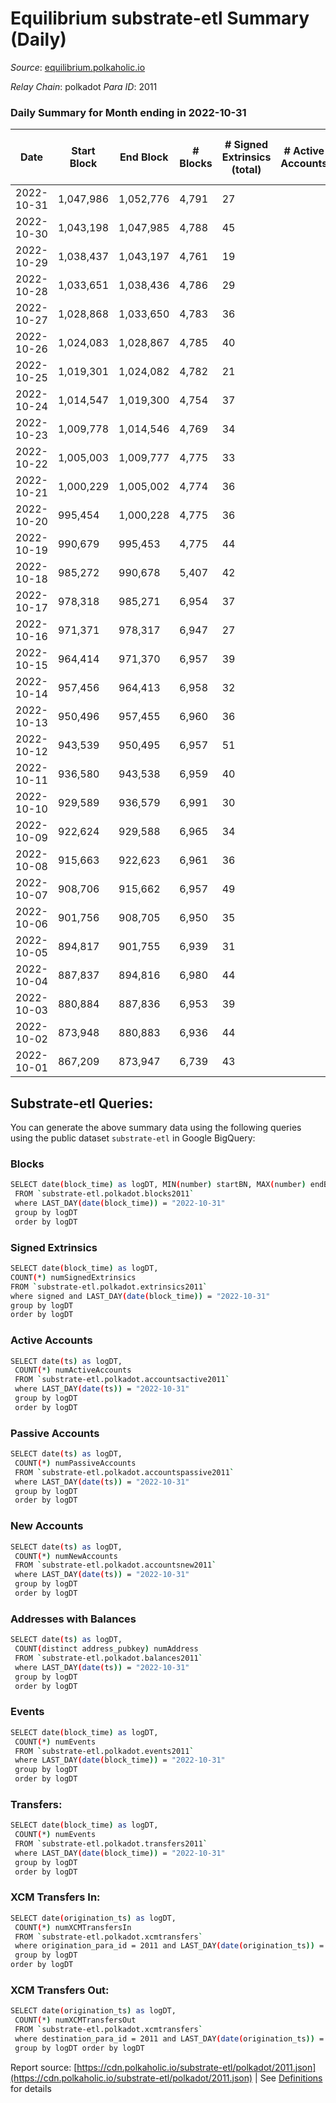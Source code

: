 # Equilibrium substrate-etl Summary (Daily)

_Source_: [equilibrium.polkaholic.io](https://equilibrium.polkaholic.io)

*Relay Chain*: polkadot
*Para ID*: 2011



### Daily Summary for Month ending in 2022-10-31


| Date | Start Block | End Block | # Blocks | # Signed Extrinsics (total) | # Active Accounts | # Passive | # New | # Addresses with Balances | # Events | # Transfers | # XCM Transfers In | # XCM Transfers Out | Issues | 
| ---- | ----------- | --------- | -------- | --------------------------- | ----------------- | --------- | ----- | ------------------------- | -------- | ----------- | ------------------ | ------------------- | ------ |
| 2022-10-31 | 1,047,986 | 1,052,776 | 4,791 | 27 |  |  |  | 7,487 | 108,733 |   |   |   |  |
| 2022-10-30 | 1,043,198 | 1,047,985 | 4,788 | 45 |  |  |  |  | 108,740 |   |   |   |  |
| 2022-10-29 | 1,038,437 | 1,043,197 | 4,761 | 19 |  |  |  |  | 108,016 |   |   |   |  |
| 2022-10-28 | 1,033,651 | 1,038,436 | 4,786 | 29 |  |  |  |  | 108,605 |   |   |   |  |
| 2022-10-27 | 1,028,868 | 1,033,650 | 4,783 | 36 |  |  |  |  | 108,586 |   |   |   |  |
| 2022-10-26 | 1,024,083 | 1,028,867 | 4,785 | 40 |  |  |  |  | 108,652 |   |   |   |  |
| 2022-10-25 | 1,019,301 | 1,024,082 | 4,782 | 21 |  |  |  |  | 108,502 |   |   |   |  |
| 2022-10-24 | 1,014,547 | 1,019,300 | 4,754 | 37 |  |  |  |  | 107,552 |   |   |   |  |
| 2022-10-23 | 1,009,778 | 1,014,546 | 4,769 | 34 |  |  |  |  | 107,924 |   |   |   |  |
| 2022-10-22 | 1,005,003 | 1,009,777 | 4,775 | 33 |  |  |  |  | 108,395 |   |   |   |  |
| 2022-10-21 | 1,000,229 | 1,005,002 | 4,774 | 36 |  |  |  |  | 108,352 |   |   |   |  |
| 2022-10-20 | 995,454 | 1,000,228 | 4,775 | 36 |  |  |  |  | 108,378 |   |   |   |  |
| 2022-10-19 | 990,679 | 995,453 | 4,775 | 44 |  |  |  |  | 108,416 |   |   |   |  |
| 2022-10-18 | 985,272 | 990,678 | 5,407 | 42 |  |  |  |  | 122,764 |   |   |   |  |
| 2022-10-17 | 978,318 | 985,271 | 6,954 | 37 |  |  |  |  | 157,814 |   |   |   |  |
| 2022-10-16 | 971,371 | 978,317 | 6,947 | 27 |  |  |  |  | 157,624 |   |   |   |  |
| 2022-10-15 | 964,414 | 971,370 | 6,957 | 39 |  |  |  |  | 157,894 |   |   |   |  |
| 2022-10-14 | 957,456 | 964,413 | 6,958 | 32 |  |  |  |  | 157,791 |   |   |   |  |
| 2022-10-13 | 950,496 | 957,455 | 6,960 | 36 |  |  |  |  | 158,183 |   |   |   |  |
| 2022-10-12 | 943,539 | 950,495 | 6,957 | 51 |  |  |  | 7,532 | 157,933 |   |   |   |  |
| 2022-10-11 | 936,580 | 943,538 | 6,959 | 40 |  |  |  | 7,531 | 157,959 |   |   |   |  |
| 2022-10-10 | 929,589 | 936,579 | 6,991 | 30 |  |  |  |  | 158,094 |   |   |   |  |
| 2022-10-09 | 922,624 | 929,588 | 6,965 | 34 |  |  |  | 7,530 | 158,048 |   |   |   |  |
| 2022-10-08 | 915,663 | 922,623 | 6,961 | 36 |  |  |  |  | 157,945 |   |   |   |  |
| 2022-10-07 | 908,706 | 915,662 | 6,957 | 49 |  |  |  |  | 157,941 |   |   |   |  |
| 2022-10-06 | 901,756 | 908,705 | 6,950 | 35 |  |  |  |  | 157,745 |   |   |   |  |
| 2022-10-05 | 894,817 | 901,755 | 6,939 | 31 |  |  |  |  | 157,135 |   |   |   |  |
| 2022-10-04 | 887,837 | 894,816 | 6,980 | 44 |  |  |  |  | 157,509 |   |   |   |  |
| 2022-10-03 | 880,884 | 887,836 | 6,953 | 39 |  |  |  |  | 157,743 |   |   |   |  |
| 2022-10-02 | 873,948 | 880,883 | 6,936 | 44 |  |  |  |  | 157,441 |   |   |   |  |
| 2022-10-01 | 867,209 | 873,947 | 6,739 | 43 |  |  |  |  | 151,282 |   |   |   |  |

## Substrate-etl Queries:
You can generate the above summary data using the following queries using the public dataset `substrate-etl` in Google BigQuery:

### Blocks
```bash
SELECT date(block_time) as logDT, MIN(number) startBN, MAX(number) endBN, COUNT(*) numBlocks 
 FROM `substrate-etl.polkadot.blocks2011`  
 where LAST_DAY(date(block_time)) = "2022-10-31" 
 group by logDT 
 order by logDT
```

### Signed Extrinsics
```bash
SELECT date(block_time) as logDT, 
COUNT(*) numSignedExtrinsics 
FROM `substrate-etl.polkadot.extrinsics2011`  
where signed and LAST_DAY(date(block_time)) = "2022-10-31" 
group by logDT 
order by logDT
```

### Active Accounts
```bash
SELECT date(ts) as logDT, 
 COUNT(*) numActiveAccounts 
 FROM `substrate-etl.polkadot.accountsactive2011` 
 where LAST_DAY(date(ts)) = "2022-10-31" 
 group by logDT 
 order by logDT
```

### Passive Accounts
```bash
SELECT date(ts) as logDT, 
 COUNT(*) numPassiveAccounts 
 FROM `substrate-etl.polkadot.accountspassive2011` 
 where LAST_DAY(date(ts)) = "2022-10-31" 
 group by logDT 
 order by logDT
```

### New Accounts
```bash
SELECT date(ts) as logDT, 
 COUNT(*) numNewAccounts 
 FROM `substrate-etl.polkadot.accountsnew2011` 
 where LAST_DAY(date(ts)) = "2022-10-31" 
 group by logDT
 order by logDT
```

### Addresses with Balances
```bash
SELECT date(ts) as logDT,
 COUNT(distinct address_pubkey) numAddress 
 FROM `substrate-etl.polkadot.balances2011` 
 where LAST_DAY(date(ts)) = "2022-10-31" 
 group by logDT 
 order by logDT
```

### Events
```bash
SELECT date(block_time) as logDT, 
 COUNT(*) numEvents 
 FROM `substrate-etl.polkadot.events2011` 
 where LAST_DAY(date(block_time)) = "2022-10-31" 
 group by logDT 
 order by logDT
```

### Transfers:
```bash
SELECT date(block_time) as logDT, 
 COUNT(*) numEvents 
 FROM `substrate-etl.polkadot.transfers2011` 
 where LAST_DAY(date(block_time)) = "2022-10-31" 
 group by logDT 
 order by logDT
```

### XCM Transfers In:
```bash
SELECT date(origination_ts) as logDT, 
 COUNT(*) numXCMTransfersIn 
 FROM `substrate-etl.polkadot.xcmtransfers` 
 where origination_para_id = 2011 and LAST_DAY(date(origination_ts)) = "2022-10-31" 
 group by logDT 
order by logDT
```

### XCM Transfers Out:
```bash
SELECT date(origination_ts) as logDT, 
 COUNT(*) numXCMTransfersOut 
 FROM `substrate-etl.polkadot.xcmtransfers` 
 where destination_para_id = 2011 and LAST_DAY(date(origination_ts)) = "2022-10-31" 
 group by logDT order by logDT
```


Report source: [https://cdn.polkaholic.io/substrate-etl/polkadot/2011.json](https://cdn.polkaholic.io/substrate-etl/polkadot/2011.json) | See [Definitions](/DEFINITIONS.md) for details
